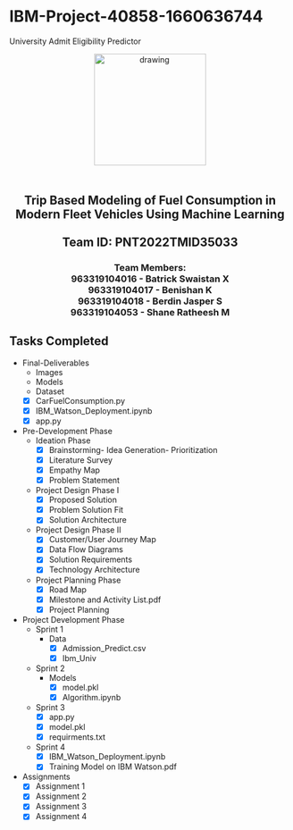 # IBM-Project-40858-1660636744
University Admit Eligibility Predictor
<br>
    <div align="center">
        <img src="https://upload.wikimedia.org/wikipedia/commons/5/51/IBM_logo.svg"  align="center" alt="drawing" width="200" />
        <h2 align="center" style="margin-top:50px"> Trip Based Modeling of Fuel Consumption in Modern Fleet Vehicles Using Machine Learning
        <br><br>Team ID: PNT2022TMID35033</h2>
<h3>Team Members:<br>
963319104016 - Batrick Swaistan X<br>
963319104017 - Benishan K<br>
963319104018 - Berdin Jasper S<br>
963319104053 - Shane Ratheesh M<h3>
    </div>
 
## Tasks Completed 

- Final-Deliverables
    - Images
    - Models
    - Dataset
    -  [x] CarFuelConsumption.py<br>
    -  [x] IBM_Watson_Deployment.ipynb<br>
    -  [x] app.py<br>

- Pre-Development Phase
    - Ideation Phase
        -  [x] Brainstorming- Idea Generation- Prioritization<br>
        -  [x] Literature Survey <br>
        -  [x] Empathy Map <br>
        -  [x] Problem Statement <br>
        
    - Project Design Phase I
        - [x] Proposed Solution <br>
        - [x] Problem Solution Fit <br>
        - [x] Solution Architecture <br>
        
    - Project Design Phase II
        - [x] Customer/User Journey Map <br>
        - [x] Data Flow Diagrams <br>
        - [x] Solution Requirements  <br>
        - [x] Technology Architecture <br>
        
    - Project Planning Phase
        - [x] Road Map
        - [x] Milestone and Activity List.pdf
        - [x] Project Planning    

- Project Development Phase
    - Sprint 1
        - Data
            -  [x] Admission_Predict.csv<br>
            -  [x] Ibm_Univ <br>
        
    - Sprint 2
        - Models
            -  [x] model.pkl<br>
            -  [x] Algorithm.ipynb<br>
        
    - Sprint 3
        -  [x] app.py<br>
        -  [x] model.pkl<br>
        -  [x] requirments.txt<br>
        
    - Sprint 4
        -  [x] IBM_Watson_Deployment.ipynb<br>
        -  [x] Training Model on IBM Watson.pdf<br>

- Assignments
    -  [x] Assignment 1 <br>
    -  [x] Assignment 2 <br>    
    -  [x] Assignment 3 <br> 
    -  [x] Assignment 4 <br> 
<br>
 

